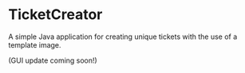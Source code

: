# TicketCreator
A simple Java application for creating unique tickets with the use of a template image.

(GUI update coming soon!)
